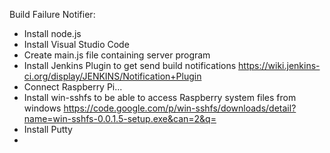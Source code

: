 Build Failure Notifier:
- Install node.js
- Install Visual Studio Code
- Create main.js file containing server program
- Install Jenkins Plugin to get send build notifications
https://wiki.jenkins-ci.org/display/JENKINS/Notification+Plugin
- Connect Raspberry Pi...
- Install win-sshfs to be able to access Raspberry system files from windows
https://code.google.com/p/win-sshfs/downloads/detail?name=win-sshfs-0.0.1.5-setup.exe&can=2&q=
- Install Putty
- 